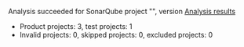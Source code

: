 Analysis succeeded for SonarQube project "", version  [Analysis results](http://localhost:9000/dashboard/index/Greenium)
- Product projects: 3, test projects: 1
- Invalid projects: 0, skipped projects: 0, excluded projects: 0
